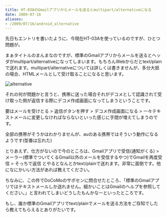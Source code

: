 ```yaml
---
title: HT-03AのGmailアプリからメールを送るとmultipart/alternativeになる
date: 2009-07-16
aliases:
- /2009/07/16/android_alternative
---
```

先日もエントリを書いたように、今現在HT-03Aを使っているのですが、ひとつ問題が。

まぁタイトルのまんまなのですが、標準のGmailアプリからメールを送るとヘッダがmultipart/alternativeになってしまいます。もちろんWebからだとtext/plainで送れます。multipart/alternativeについては詳しくは書きませんが、多分大抵の場合、HTMLメールとして受け取ることになると思います。

<img src="http://img.skitch.com/20090716-e9kguk8wruw5t8p4a45qcruark.jpg" alt="alternative"/>

それの何が問題かと言うと、携帯に送った場合それがデコメとして認識されて受け取った側が返信する際にデコメ作成画面になってしまうということです。

要はメールを受けとる > 返信ボタンを押す > デコメ作成画面になる > 一々テキストメールに変更しなければならないといった感じに手間が増えてしまうのです。

全部の携帯がそうかはわかりませんが、auのある携帯ではそういう動作になるようです(型番は忘れた)

とりあえず、仕方がないので今のところは、Gmailアプリで受信(通知がくる) > メーラー(標準でついてくるGmail以外のメールを受信するやつ)でGmailを再度受信 > そっちで返信 とやるとなんとかtext/plainで送れます。非常に面倒です。他になにかいい方法があれば教えてください。

ちなみに、この件でDoCoMoのサポセンに問合せたところ、「標準のGmailアプリではテキストメールしか送れません。細かいことはGmailのヘルプを参照してください。」と言われてしまいどうしたもんかなーといったところです。

もし、誰か標準のGmailアプリでtext/plainでメールを送る方法をご存知でしたら教えてもらえるとありがたいです。